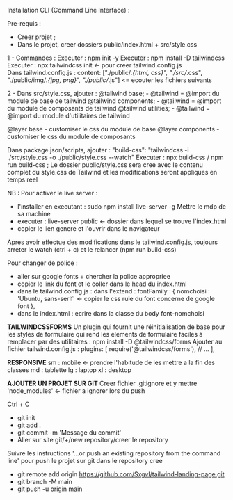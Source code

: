 Installation CLI (Command Line Interface) :

Pre-requis :
- Creer projet ;
- Dans le projet, creer dossiers public/index.html + src/style.css

1 - Commandes :
Executer : npm init -y
Executer : npm install -D tailwindcss
Executer : npx tailwindcss init <- pour creer tailwind.config.js  
Dans tailwind.config.js :   content: ["./public/*.{html, css}", "./src/*.css", "./public/img/*.{jpg, png}", "./public/*.js"] <= ecouter les fichiers suivants

2 - Dans src/style.css, ajouter : 
@tailwind base; - @tailwind = @import du module de base de tailwind
@tailwind components; - @tailwind = @import du module de composants de tailwind
@tailwind utilities; - @tailwind = @import du module d'utilitaires de tailwind

@layer base - customiser le css du module de base
@layer components - customiser le css du module de composants

Dans package.json/scripts, ajouter : "build-css": "tailwindcss -i ./src/style.css -o ./public/style.css --watch"
Executer : npx build-css / npm run build-css ;
Le dossier public/style.css sera cree avec le contenu complet du style.css de Tailwind et les modifications seront appliques en temps reel

NB : 
Pour activer le live server : 
- l'installer en executant : sudo npm install live-server -g
Mettre le mdp de sa machine
- executer : live-server public <- dossier dans lequel se trouve l'index.html
- copier le lien genere et l'ouvrir dans le navigateur

Apres avoir effectue des modifications dans le tailwind.config.js, toujours arreter le watch (ctrl + c) 
et le relancer (npm run build-css)

Pour changer de police : 
 - aller sur google fonts + chercher la police appropriee
 - copier le link du font et le coller dans le head du index.html
 - dans le tailwind.config.js : dans l'extend : 
 fontFamily : {
        nomchoisi : 'Ubuntu, sans-serif' <- copier le css rule du font concerne de google font
      },  
 - dans le index.html : ecrire dans la classe du body font-nomchoisi

 ****TAILWINDCSSFORMS****
Un plugin qui fournit une réinitialisation de base pour les styles de formulaire qui rend les éléments de formulaire faciles à remplacer par des utilitaires : npm install -D @tailwindcss/forms
Ajouter au fichier tailwind.config.js :
plugins: [
    require('@tailwindcss/forms'),
    // ...
  ],

 ****RESPONSIVE****
 sm : mobile <- prendre l'habitude de les mettre a la fin des classes
 md : tablette
 lg : laptop
 xl : desktop

  ****AJOUTER UN PROJET SUR GIT****
  Creer fichier .gitignore et y mettre 'node_modules' <- fichier a ignorer lors du push

  Ctrl + C

  - git init
  - git add .
  - git commit -m 'Message du commit'
  - Aller sur site git/+/new repository/creer le repository

  Suivre les instructions '…or push an existing repository from the command line' pour push le projet sur git dans le repository cree
  - git remote add origin https://github.com/Sxgvl/tailwind-landing-page.git
  - git branch -M main
  - git push -u origin main